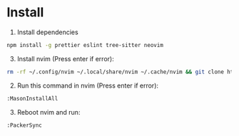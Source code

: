 # Install

1. Install dependencies
 ```sh
npm install -g prettier eslint tree-sitter neovim
```
3. Install nvim (Press enter if error):

```sh
rm -rf ~/.config/nvim ~/.local/share/nvim ~/.cache/nvim && git clone https://github.com/kidp2h/lazynvim.git ~/.config/nvim --depth 1 && nvim

```

2. Run this command in nvim (Press enter if error):

```sh
:MasonInstallAll
```

3. Reboot nvim and run:

```
:PackerSync
```
